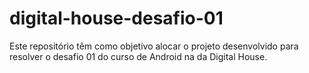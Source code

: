 # digital-house-desafio-01
Este repositório têm como objetivo alocar o projeto desenvolvido para resolver o desafio 01 do curso de Android na da Digital House.
